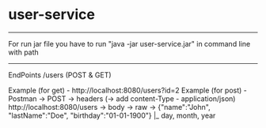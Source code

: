 # user-service
___
For run jar file you have to run 
"java -jar user-service.jar" 
in command line with path
___
EndPoints
/users (POST & GET)

Example (for get) - http://localhost:8080/users?id=2
Example (for post) - Postman -> POST -> headers (-> add content-Type - application/json)
http://localhost:8080/users
-> body -> raw ->  {"name":"John", "lastName":"Doe", "birthday":"01-01-1900"}
                                                        |_ day, month, year